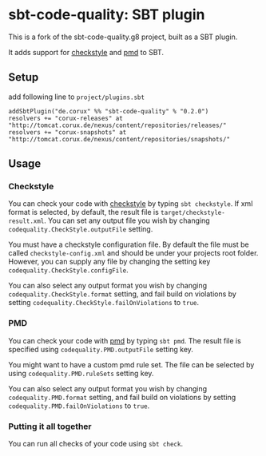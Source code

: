 # sbt-code-quality: SBT plugin #

This is a fork of the sbt-code-quality.g8 project, built as a SBT plugin.

It adds support for [checkstyle](http://checkstyle.sourceforge.net/) and
[pmd](http://pmd.sourceforge.net/) to SBT.

## Setup ##

add following line to `project/plugins.sbt`

    addSbtPlugin("de.corux" %% "sbt-code-quality" % "0.2.0")
    resolvers += "corux-releases" at "http://tomcat.corux.de/nexus/content/repositories/releases/"
    resolvers += "corux-snapshots" at "http://tomcat.corux.de/nexus/content/repositories/snapshots/"

## Usage ##

### Checkstyle ###

You can check your code with [checkstyle](http://checkstyle.sourceforge.net/)
by typing `sbt checkstyle`. If xml format is selected, by default, the result file is `target/checkstyle-result.xml`. You can set any output file you wish by changing `codequality.CheckStyle.outputFile` setting.

You must have a checkstyle configuration file. By default the file must be called `checkstyle-config.xml` and should be under your projects root folder. However, you can supply any file by changing the setting key `codequality.CheckStyle.configFile`.

You can also select any output format you wish by changing `codequality.CheckStyle.format` setting, and fail build on violations by setting `codequality.CheckStyle.failOnViolations` to `true`.


### PMD ###

You can check your code with [pmd](http://pmd.sourceforge.net/) by typing
`sbt pmd`. The result file is specified using `codequality.PMD.outputFile` setting key.

You might want to have a custom pmd rule set. The file can be selected by using `codequality.PMD.ruleSets` setting key.

You can also select any output format you wish by changing `codequality.PMD.format` setting, and fail build on violations by setting `codequality.PMD.failOnViolations` to `true`.

### Putting it all together ###

You can run all checks of your code using `sbt check`. 
